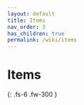 ```yaml
---
layout: default
title: Items
nav_order: 3
has_children: true
permalink: /wiki/items
---
```


# Items

{: .fs-6 .fw-300 }
